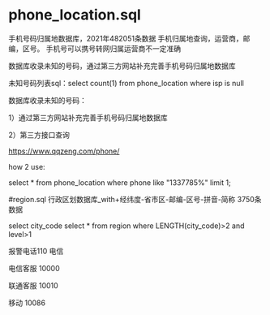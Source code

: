 # phone_location.sql
手机号码归属地数据库，2021年482051条数据  手机归属地查询，运营商，邮编，区号。
手机号可以携号转网归属运营商不一定准确

数据库收录未知的号码，通过第三方网站补充完善手机号码归属地数据库

未知号码列表sql：select count(1) from phone_location where isp is null

数据库收录未知的号码：

1）通过第三方网站补充完善手机号码归属地数据库

2）第三方接口查询

https://www.qqzeng.com/phone/

how 2 use:

select * from phone_location where phone like "1337785%" limit 1;

#region.sql
行政区划数据库_with+经纬度-省市区-邮编-区号-拼音-简称 3750条数据

select city_code select * from region where LENGTH(city_code)>2 and level>1

报警电话110 电信

电信客服 10000  

联通客服 10010

移动  10086



